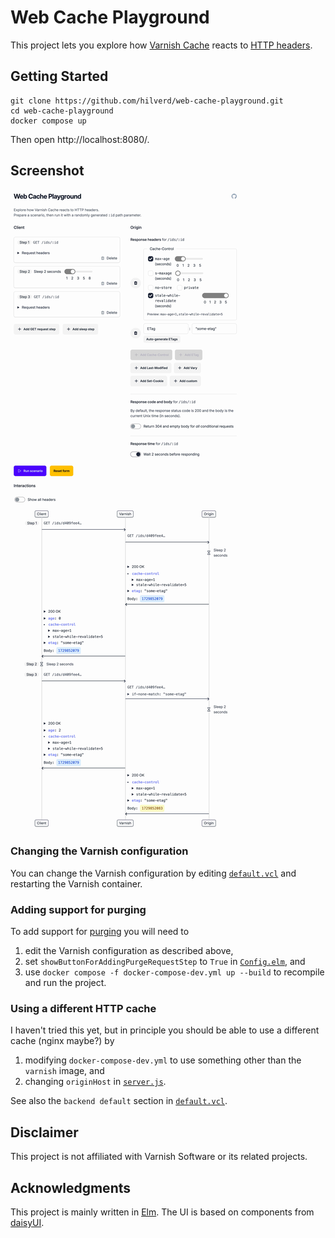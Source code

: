 # Web Cache Playground

This project lets you explore how [Varnish Cache](https://varnish-cache.org/) reacts to [HTTP headers](https://developer.mozilla.org/en-US/docs/Web/HTTP/Caching).

## Getting Started

```
git clone https://github.com/hilverd/web-cache-playground.git
cd web-cache-playground
docker compose up
```

Then open http://localhost:8080/.

## Screenshot

![⠀](img/web-caching-playground-screenshot.jpg)

### Changing the Varnish configuration

You can change the Varnish configuration by editing [`default.vcl`](default.vcl) and restarting the Varnish container.

### Adding support for purging

To add support for [purging](https://www.varnish-software.com/developers/tutorials/purge/) you will need to

1. edit the Varnish configuration as described above,
2. set `showButtonForAddingPurgeRequestStep` to `True` in [`Config.elm`](origin/frontend/src/Config.elm), and
3. use `docker compose -f docker-compose-dev.yml up --build` to recompile and run the project.

### Using a different HTTP cache

I haven't tried this yet, but in principle you should be able to use a different cache (nginx maybe?) by

1. modifying `docker-compose-dev.yml` to use something other than the `varnish` image, and
2. changing `originHost` in [`server.js`](origin/server.js).

See also the `backend default` section in [`default.vcl`](default.vcl).

## Disclaimer

This project is not affiliated with Varnish Software or its related projects.

## Acknowledgments

This project is mainly written in [Elm](https://elm-lang.org/). The UI is based on components from [daisyUI](https://daisyui.com/).
